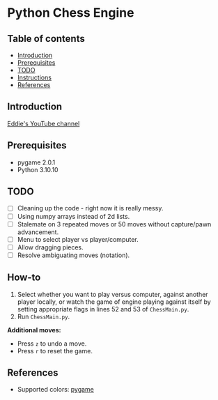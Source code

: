 # Python Chess Engine

## Table of contents

* [Introduction](#introduction)
* [Prerequisites](#prerequisites)
* [TODO](#todo)
* [Instructions](#instructions)
* [References](#references)

## Introduction

[Eddie's YouTube channel](https://www.youtube.com/channel/UCaEohRz5bPHywGBwmR18Qww)

## Prerequisites

* pygame 2.0.1
* Python 3.10.10

## TODO

- [ ] Cleaning up the code - right now it is really messy.
- [ ] Using numpy arrays instead of 2d lists.
- [ ] Stalemate on 3 repeated moves or 50 moves without capture/pawn advancement.
- [ ] Menu to select player vs player/computer.
- [ ] Allow dragging pieces.
- [ ] Resolve ambiguating moves (notation).

## How-to

1. Select whether you want to play versus computer, against another player locally, or watch the game of engine playing against itself by setting appropriate flags in lines 52 and 53 of `ChessMain.py`.
2. Run `ChessMain.py`.

**Additional moves:**
* Press `z` to undo a move.
* Press `r` to reset the game.

## References

* Supported colors: [pygame](https://www.pygame.org/docs/ref/color_list.html)
